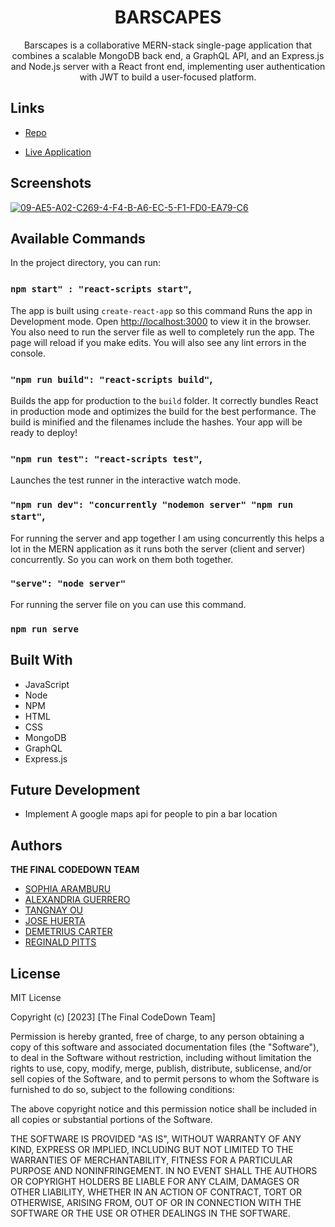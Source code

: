 <h1 align="center">BARSCAPES</h1>

<p align="center">Barscapes is a collaborative MERN-stack single-page application that combines a scalable MongoDB back end, a GraphQL API, and an Express.js and Node.js server with a React front end, implementing user authentication with JWT to build a user-focused platform.</p>

## Links

- [Repo](https://github.com/SophiaAramburu/TheFinalCodeDown)

- [Live Application](https://github.com/SophiaAramburu/TheFinalCodeDown)

## Screenshots

<a href="https://ibb.co/K7gHTPV"><img src="https://i.ibb.co/sQ4r8fs/09-AE5-A02-C269-4-F4-B-A6-EC-5-F1-FD0-EA79-C6.jpg" alt="09-AE5-A02-C269-4-F4-B-A6-EC-5-F1-FD0-EA79-C6" border="0"></a>

## Available Commands

In the project directory, you can run:

### `npm start" : "react-scripts start"`,

The app is built using `create-react-app` so this command Runs the app in Development mode. Open [http://localhost:3000](http://localhost:3000) to view it in the browser. You also need to run the server file as well to completely run the app. The page will reload if you make edits.
You will also see any lint errors in the console.

### `"npm run build": "react-scripts build"`,

Builds the app for production to the `build` folder. It correctly bundles React in production mode and optimizes the build for the best performance. The build is minified and the filenames include the hashes. Your app will be ready to deploy!

### `"npm run test": "react-scripts test"`,

Launches the test runner in the interactive watch mode.

### `"npm run dev": "concurrently "nodemon server" "npm run start"`,

For running the server and app together I am using concurrently this helps a lot in the MERN application as it runs both the server (client and server) concurrently. So you can work on them both together.

### `"serve": "node server"`

For running the server file on you can use this command.

### `npm run serve`

## Built With

- JavaScript
- Node
- NPM
- HTML
- CSS
- MongoDB
- GraphQL
- Express.js

## Future Development
* Implement A google maps api for people to pin a bar location



## Authors

**THE FINAL CODEDOWN TEAM**

- [SOPHIA ARAMBURU](https://github.com/SophiaAramburu)
- [ALEXANDRIA GUERRERO](https://github.com/Ag6793)
- [TANGNAY OU](https://github.com/Tangnay)
- [JOSE HUERTA](https://github.com/Huertz)
- [DEMETRIUS CARTER](https://github.com/DEMETRIUSCARTER)
- [REGINALD PITTS](https://github.com/truthsrebirth)

## License

MIT License

Copyright (c) [2023] [The Final CodeDown Team]

Permission is hereby granted, free of charge, to any person obtaining a copy
of this software and associated documentation files (the "Software"), to deal
in the Software without restriction, including without limitation the rights
to use, copy, modify, merge, publish, distribute, sublicense, and/or sell
copies of the Software, and to permit persons to whom the Software is
furnished to do so, subject to the following conditions:

The above copyright notice and this permission notice shall be included in all
copies or substantial portions of the Software.

THE SOFTWARE IS PROVIDED "AS IS", WITHOUT WARRANTY OF ANY KIND, EXPRESS OR
IMPLIED, INCLUDING BUT NOT LIMITED TO THE WARRANTIES OF MERCHANTABILITY,
FITNESS FOR A PARTICULAR PURPOSE AND NONINFRINGEMENT. IN NO EVENT SHALL THE
AUTHORS OR COPYRIGHT HOLDERS BE LIABLE FOR ANY CLAIM, DAMAGES OR OTHER
LIABILITY, WHETHER IN AN ACTION OF CONTRACT, TORT OR OTHERWISE, ARISING FROM,
OUT OF OR IN CONNECTION WITH THE SOFTWARE OR THE USE OR OTHER DEALINGS IN THE
SOFTWARE.